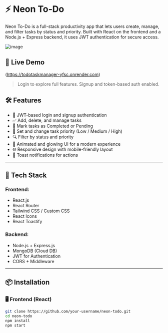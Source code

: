 # ⚡ Neon To-Do

Neon To-Do is a full-stack productivity app that lets users create, manage, and filter tasks by status and priority. Built with React on the frontend and a Node.js + Express backend, it uses JWT authentication for secure access.

![image](https://github.com/user-attachments/assets/b7933399-2a55-4268-bca9-70e6c2af76c8)

## 🚀 Live Demo

(https://todotaskmanager-yfsc.onrender.com)

> Login to explore full features. Signup and token-based auth enabled.



## 🛠️ Features

- 🔐 JWT-based login and signup authentication
- ✅ Add, delete, and manage tasks
- 🔄 Mark tasks as Completed or Pending
- 🚦 Set and change task priority (Low / Medium / High)
- 🔍 Filter by status and priority
- 🌈 Animated and glowing UI for a modern experience
- 🌐 Responsive design with mobile-friendly layout
- 🔔 Toast notifications for actions

---

## 🧰 Tech Stack

### Frontend:
- React.js
- React Router
- Tailwind CSS / Custom CSS
- React Icons
- React Toastify

### Backend:
- Node.js + Express.js
- MongoDB (Cloud DB)
- JWT for Authentication
- CORS + Middleware

---

## 📦 Installation

### 🖥️ Frontend (React)
```bash
git clone https://github.com/your-username/neon-todo.git
cd neon-todo
npm install
npm start
